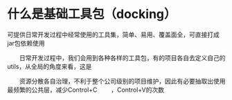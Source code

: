 # 什么是基础工具包（docking）
可提供日常开发过程中经常使用的工具集，简单、易用、覆盖面全，可直接打成jar包依赖使用

  &emsp;&emsp;日常开发过程中，我们会用到各种各样的工具包，有的项目各自去定义自己的utils，从全局的角度来看，这是
  
  &emsp;&emsp;资源分散各自治理，不利于整个公司级别的项目维护，因此有必要抽取出使用最频繁的公共层，减少Control+C
  &emsp;&emsp;，Control+V的次数
  



​      

 

